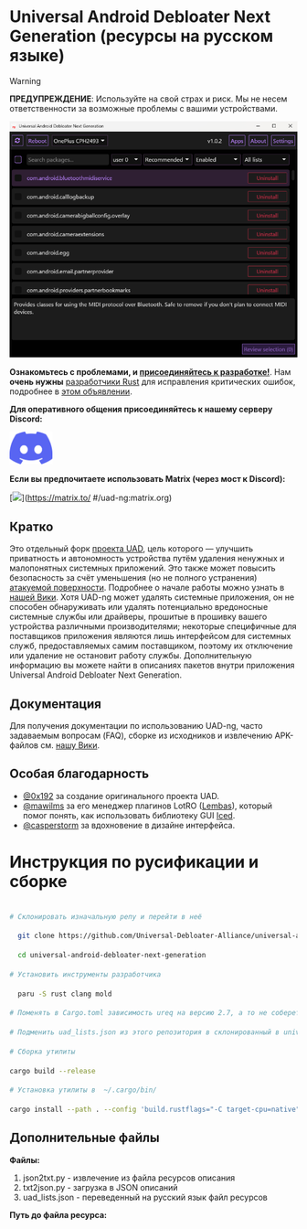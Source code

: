 # Universal Android Debloater Next Generation (ресурсы на русском языке)

> [!warning]
> **ПРЕДУПРЕЖДЕНИЕ**: Используйте на свой страх и риск. Мы не несем ответственности за возможные проблемы с вашими устройствами.

<img src="/uad-ng.png" width="850" alt="uad_screenshot">

**Ознакомьтесь с проблемами, и [присоединяйтесь к разработке!](https://github.com/Universal-Debloater-Alliance/universal-android-debloater-next-generation/wiki/How-to-contribute )**. Нам **очень нужны** [разработчики Rust](https://www.rust-lang.org ) для исправления критических ошибок, подробнее в [этом объявлении](https://github.com/Universal-Debloater-Alliance/universal-android-debloater-next-generation/discussions/731 ).

**Для оперативного общения присоединяйтесь к нашему серверу Discord:**

<a href="https://discord.gg/CzwbMCPEZa ">
  <img src="./resources/images/icon_clyde_blurple_RGB.png" alt="Иконка" width="75">
</a>

**Если вы предпочитаете использовать Matrix (через мост к Discord):**

[<img src="https://matrix.org/images/matrix-logo.svg ">](https://matrix.to/ #/uad-ng:matrix.org)

## Кратко

Это отдельный форк [проекта UAD](https://github.com/0x192/universal-android-debloater ), цель которого — улучшить приватность и автономность устройства путём удаления ненужных и малопонятных системных приложений.
Это также может повысить безопасность за счёт уменьшения (но не полного устранения) [атакуемой поверхности](https://en.wikipedia.org/wiki/Attack_surface ). Подробнее о начале работы можно узнать в [нашей Вики](https://github.com/Universal-Debloater-Alliance/universal-android-debloater-next-generation/wiki ). Хотя UAD-ng может удалять системные приложения, он не способен обнаруживать или удалять потенциально вредоносные системные службы или драйверы, прошитые в прошивку вашего устройства различными производителями; некоторые специфичные для поставщиков приложения являются лишь интерфейсом для системных служб, предоставляемых самим поставщиком, поэтому их отключение или удаление не остановит работу службы. Дополнительную информацию вы можете найти в описаниях пакетов внутри приложения Universal Android Debloater Next Generation.

## Документация

Для получения документации по использованию UAD-ng, часто задаваемым вопросам (FAQ), сборке из исходников и извлечению APK-файлов см. [нашу Вики](https://github.com/Universal-Debloater-Alliance/universal-android-debloater-next-generation/wiki ).

## Особая благодарность

- [@0x192](https://github.com/0x192 ) за создание оригинального проекта UAD.
- [@mawilms](https://github.com/mawilms ) за его менеджер плагинов LotRO ([Lembas](https://github.com/mawilms/lembas )), который помог понять, как использовать библиотеку GUI [Iced](https://github.com/hecrj/iced ).
- [@casperstorm](https://github.com/casperstorm ) за вдохновение в дизайне интерфейса.

# Инструкция по русификации и сборке

``` bash

# Склонировать изначальную репу и перейти в неё

  git clone https://github.com/Universal-Debloater-Alliance/universal-android-debloater-next-generation

  cd universal-android-debloater-next-generation

# Установить инструменты разработчика

  paru -S rust clang mold

# Поменять в Cargo.toml зависимость ureq на версию 2.7, а то не соберется

# Подменить uad_lists.json из этого репозитория в склонированный в universal-android-debloater-next-generation/resources/assets

# Сборка утилиты

cargo build --release

# Установка утилиты в  ~/.cargo/bin/

cargo install --path . --config 'build.rustflags="-C target-cpu=native"'

```

## Дополнительные файлы

**Файлы:**
1. json2txt.py - извлечение из файла ресурсов описания
2. txt2json.py - загрузка в JSON описаний
3. uad_lists.json - переведенный на русский язык файл ресурсов

**Путь до файла ресурса:** 
